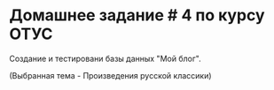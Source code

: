 <html> 
<head> 
<title>homework_04</title> 
</head> 
<body> 
<H1>Домашнее задание # 4 по курсу ОТУС</H1> 
<P>Создание и тестировани базы данных "Мой блог".</P> 
<P>(Выбранная тема - Произведения русской классики)</P> 
</body> 
</html>
